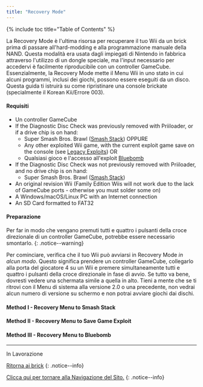```yaml
---
title: "Recovery Mode"
---
```


{% include toc title="Table of Contents" %}

La Recovery Mode è l'ultima risorsa per recuperare il tuo Wii da un brick prima di passare all'hard-modding e alla programmazione manuale della NAND. Questa modalità era usata dagli impiegati di Nintendo in fabbrica attraverso l'utilizzo di un dongle speciale, ma l'input necessario per accedervi è facilmente riproducibile con un controller GameCube. Essenzialmente, la Recovery Mode mette il Menu Wii in uno stato in cui alcuni programmi, inclusi dei giochi, possono essere eseguiti da un disco. Questa guida ti istruirà su come ripristinare una console brickate (specialmente il Korean Kii/Errore 003).

#### Requisiti

+ Un controller GameCube
+ If the Diagnostic Disc Check was previously removed with Priiloader, or if a drive chip is on hand:
    + Super Smash Bros. Brawl ([Smash Stack](legacy-exploits#smash-stack)) OPPURE
    + Any other exploited Wii game, with the current exploit game save on the console (see [Legacy Exploits](legacy-exploits)) OR
    + Qualsiasi gioco e l'accesso all'exploit [Bluebomb](bluebomb)
+ If the Diagnostic Disc Check was not previously removed with Priiloader, and no drive chip is on hand:
    + Super Smash Bros. Brawl ([Smash Stack](legacy-exploits#smash-stack))
+ An original revision Wii (Family Edition Wiis will not work due to the lack of GameCube ports - otherwise you must solder some on)
+ A Windows/macOS/Linux PC with an Internet connection
+ An SD Card formatted to FAT32

#### Preparazione

Per far in modo che vengano premuti tutti e quattro i pulsanti della croce direzionale di un controller GameCube, potrebbe essere necessario smontarlo.
{: .notice--warning}

Per cominciare, verifica che il tuo Wii può avviarsi in Recovery Mode *in alcun modo*. Questo significa prendere un controller GameCube, collegarlo alla porta del giocatore 4 su un Wii e premere simultaneamente tutti e quattro i pulsanti della croce direzionale in fase di avvio. Se tutto va bene, dovresti vedere una schermata simile a quella in alto. Tieni a mente che se ti ritrovi con il Menu di sistema alla versione 2.0 o una precedente, non vedrai alcun numero di versione su schermo e non potrai avviare giochi dai dischi.

#### Method I - Recovery Menu to Smash Stack

#### Method II - Recovery Menu to Save Game Exploit

#### Method III - Recovery Menu to Bluebomb

---
In Lavorazione

[Ritorna ai brick](bricks)
{: .notice--info}

[Clicca qui per tornare alla Navigazione del Sito.](navigazione-sito)
{: .notice--info}
